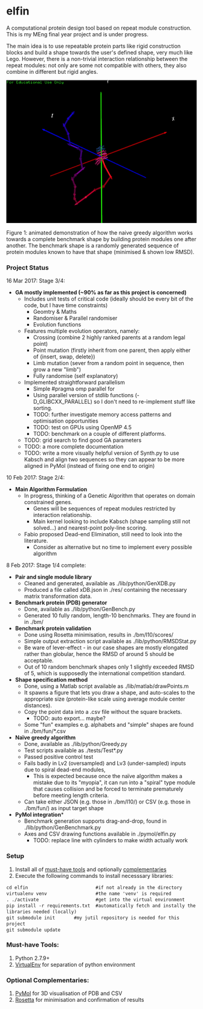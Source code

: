 # elfin
A computational protein design tool based on repeat module construction. This is my MEng final year project and is under progress.

The main idea is to use repeatable protein parts like rigid construction blocks and build a shape towards the user's defined shape, very much like Lego. However, there is a non-trivial interaction relationship between the repeat modules: not only are some not compatible with others, they also combine in different but rigid angles.

![alt tag](res/gifs/6vjex8d.gif)

Figure 1: animated demonstration of how the naive greedy algorithm works towards a complete benchmark shape by building protein modules one after another. The benchmark shape is a randomly generated sequence of protein modules known to have that shape (minimised & shown low RMSD).

### Project Status

16 Mar 2017: Stage 3/4:
   * **GA mostly implemented (~90% as far as this project is concerned)**
      * Includes unit tests of critical code (ideally should be every bit of the code, but I have time constraints)
         * Geomtry & Maths
         * Randomiser & Parallel randomiser
         * Evolution functions
      * Features multiple evolution operators, namely:
         * Crossing (combine 2 highly ranked parents at a random legal point)
         * Point mutation (firstly inherit from one parent, then apply either of {insert, swap, delete})
         * Limb mutation (sever from a random point in sequence, then grow a new "limb")
         * Fully randomise (self explanatory)
      * Implemented straightforward parallelism
         * Simple #pragma omp parallel for
         * Using parallel version of stdlib functions (-D_GLIBCXX_PARALLEL) so I don't need to re-implement stuff like sorting.
         * TODO: further investigate memory access patterns and optimisation opportunities
         * TODO: test on GPUs using OpenMP 4.5
         * TODO: benchmark on a couple of different platforms.
      * TODO: grid search to find good GA parameters
      * TODO: a more complete documentation
      * TODO: write a more visually helpful version of Synth.py to use Kabsch and align two sequences so they can appear to be more aligned in PyMol (instead of fixing one end to origin)

10 Feb 2017: Stage 2/4:
   * **Main Algorithm Formulation**
      * In progress, thinking of a Genetic Algorithm that operates on domain constrained genes.
         * Genes will be sequences of repeat modules restricted by interaction relationship.
         * Main kernel looking to include Kabsch (shape sampling still not solved...) and nearest-point poly-line scoring.
      * Fabio proposed Dead-end Elimination, still need to look into the literature.
         * Consider as alternative but no time to implement every possible algorithm 

8 Feb 2017: Stage 1/4 complete:
   * **Pair and single module library**
      * Cleaned and generated, available as ./lib/python/GenXDB.py
      * Produced a file called xDB.json in ./res/ containing the necessary matrix transformation data.
   * **Benchmark protein (PDB) generator**
      * Done, available as ./lib/python/GenBench.py
      * Generated 10 fully random, length-10 benchmarks. They are found in in ./bm/
   * **Benchmark protein validation**
      * Done using Rosetta minimisation, results in ./bm/l10/scores/
      * Simple output extraction script available as ./lib/python/RMSDStat.py
      * Be ware of lever-effect - in our case shapes are mostly elongated rather than globular, hence the RMSD of around 5 should be acceptable.
      * Out of 10 random benchmark shapes only 1 slightly exceeded RMSD of 5, which is supposedly the international competition standard.
   * **Shape specification method**
      * Done, using a Matlab script available as ./lib/matlab/drawPoints.m
      * It spawns a figure that lets you draw a shape, and auto-scales to the appropriate size (protein-like scale using average module center distances).
      * Copy the point data into a .csv file without the square brackets.
         * TODO: auto export... maybe?
      * Some "fun" examples e.g. alphabets and "simple" shapes are found in ./bm/fun/*.csv
   * **Naïve greedy algorithm**
      * Done, available as ./lib/python/Greedy.py
      * Test scripts available as ./tests/Test*.py
      * Passed positive control test
      * Fails badly in Lv2 (oversampled) and Lv3 (under-sampled) inputs due to spiral dead-end modules, 
         * This is expected because once the naïve algorithm makes a mistake due to its "myopia", it can run into a "spiral" type module that causes collision and be forced to terminate prematurely before meeting length criteria.
      * Can take either JSON (e.g. those in ./bm/l10/) or CSV (e.g. those in ./bm/fun/) as input target shape
   * **PyMol integration***
      * Benchmark generation supports drag-and-drop, found in ./lib/python/GenBenchmark.py
      * Axes and CSV drawing functions available in ./pymol/elfin.py
         * TODO: replace line with cylinders to make width actually work


### Setup 
1. Install all of [must-have tools]() and optionally [complementaries]()
3. Execute the following commands to install necesssary libraries:
```
cd elfin                         #if not already in the directory
virtualenv venv                  #the name 'venv' is required
. ./activate                     #get into the virtual environment
pip install -r requirements.txt  #automatically fetch and instally the libraries needed (locally)
git submodule init		 #my jutil repository is needed for this project
git submodule update
```

### Must-have Tools: 
1. Python 2.7.9+
2. [VirtualEnv](https://virtualenv.pypa.io/en/stable/) for separation of python environment

### Optional Complementaries:
1. [PyMol]() for 3D visualisation of PDB and CSV
2. [Rosetta](https://www.rosettacommons.org/software/license-and-download) for minimisation and confirmation of results
